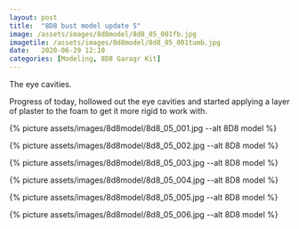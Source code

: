 ```yaml
---
layout: post
title:  "8D8 bust model update 5"
image: /assets/images/8d8model/8d8_05_001fb.jpg
imagetile: /assets/images/8d8model/8d8_05_001tumb.jpg
date:   2020-06-29 12:10
categories: [Modeling, 8D8 Garagr Kit]
---
```

The eye cavities.

<!--more-->

Progress of today, hollowed out the eye cavities and started applying a layer of plaster to the foam to get it more rigid to work with.

{% picture assets/images/8d8model/8d8_05_001.jpg --alt 8D8 model %}

{% picture assets/images/8d8model/8d8_05_002.jpg --alt 8D8 model %}

{% picture assets/images/8d8model/8d8_05_003.jpg --alt 8D8 model %}

{% picture assets/images/8d8model/8d8_05_004.jpg --alt 8D8 model %}

{% picture assets/images/8d8model/8d8_05_005.jpg --alt 8D8 model %}

{% picture assets/images/8d8model/8d8_05_006.jpg --alt 8D8 model %}
